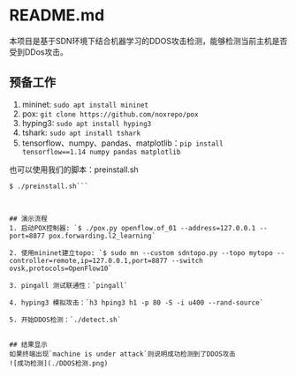 # README.md

本项目是基于SDN环境下结合机器学习的DDOS攻击检测，能够检测当前主机是否受到DDos攻击。

## 预备工作
1. mininet:  `sudo apt install mininet`
2. pox:  `git clone https://github.com/noxrepo/pox`
3. hyping3: `sudo apt install hyping3`
4. tshark: `sudo apt install tshark`
5. tensorflow、numpy、pandas、matplotlib：`pip install tensorflow==1.14 numpy pandas matplotlib`

也可以使用我们的脚本：preinstall.sh  
```$ chmod +x preinstall.sh
$ ./preinstall.sh```



## 演示流程
1. 启动POX控制器: `$ ./pox.py openflow.of_01 --address=127.0.0.1 --port=8877 pox.forwarding.l2_learning` 

2. 使用mininet建立topo: `$ sudo mn --custom sdntopo.py --topo mytopo --controller=remote,ip=127.0.0.1,port=8877 --switch ovsk,protocols=OpenFlow10`

3. pingall 测试联通性：`pingall`

4. hyping3 模拟攻击：`h3 hping3 h1 -p 80 -S -i u400 --rand-source`

5. 开始DDOS检测：`./detect.sh`


## 结果显示
如果终端出现`machine is under attack`则说明成功检测到了DDOS攻击
![成功检测](./DDOS检测.png)
